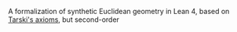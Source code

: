 A formalization of synthetic Euclidean geometry in Lean 4, based on [Tarski's axioms](https://en.wikipedia.org/wiki/Tarski%27s_axioms), but second-order
